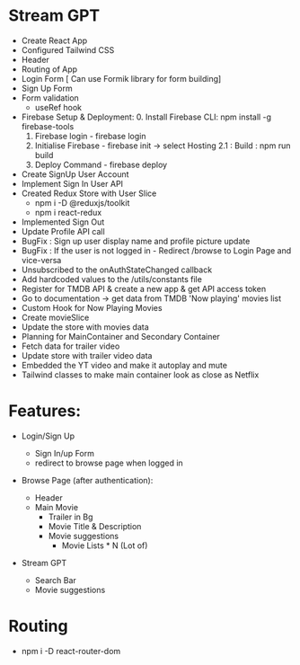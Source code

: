# Stream GPT
- Create React App 
- Configured Tailwind CSS 
- Header
- Routing of App
- Login Form [ Can use Formik library for form building]
- Sign Up Form
- Form validation
    - useRef hook
- Firebase Setup & Deployment:
    0. Install Firebase CLI: npm install -g firebase-tools 
    1. Firebase login - firebase login
    2. Initialise Firebase - firebase init -> select Hosting
        2.1 : Build : npm run build
    3. Deploy Command - firebase deploy
- Create SignUp User Account 
- Implement Sign In User API 
- Created Redux Store with User Slice 
    - npm i -D @reduxjs/toolkit
    - npm i react-redux
- Implemented Sign Out 
- Update Profile API call
- BugFix : Sign up user display name and profile picture update
- BugFix : If the user is not logged in - Redirect /browse to Login Page and vice-versa
- Unsubscribed to the onAuthStateChanged callback
- Add hardcoded values to the /utils/constants file
- Register for TMDB API & create a new app & get API access token
- Go to documentation -> get data from TMDB 'Now playing' movies list
- Custom Hook for Now Playing Movies
- Create movieSlice 
- Update the store with movies data
- Planning for MainContainer and Secondary Container
- Fetch data for trailer video
- Update store with trailer video data
- Embedded the YT video and make it autoplay and mute
- Tailwind classes to make main container look as close as Netflix 

# Features:
- Login/Sign Up
    - Sign In/up Form
    - redirect to browse page when logged in 

- Browse Page (after authentication): 
    - Header
    - Main Movie
        - Trailer in Bg
        - Movie Title & Description
        - Movie suggestions 
            - Movie Lists * N (Lot of)

- Stream GPT
    - Search Bar
    - Movie suggestions

# Routing 
- npm i -D react-router-dom
